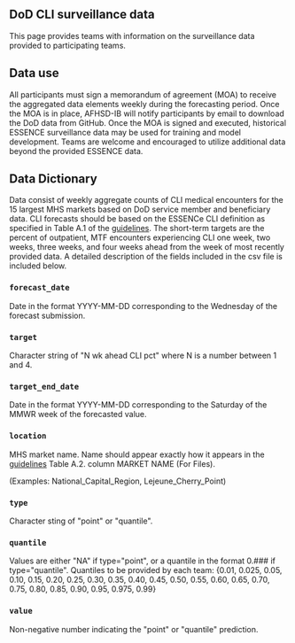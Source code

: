## DoD CLI surveillance data

This page provides teams with information on the surveillance data provided to participating teams.


## Data use

All participants must sign a memorandum of agreement (MOA) to receive the aggregated data elements weekly during the forecasting period. Once the MOA is in place, AFHSD-IB will notify participants by email to download the DoD data from GitHub. Once the MOA is signed and executed, historical ESSENCE surveillance data may be used for training and model development. Teams are welcome and encouraged to utilize additional data beyond the provided ESSENCE data.


## Data Dictionary
Data consist of weekly aggregate counts of CLI medical encounters for the 15 largest MHS markets based on DoD service member and beneficiary data. CLI forecasts should be based on the ESSENCe CLI definition as specified in Table A.1 of the [guidelines](./collaboration-guidelines.docx). The short-term targets are the percent of outpatient, MTF encounters experiencing CLI one week, two weeks, three weeks, and four weeks ahead from the week of most recently provided data. A detailed description of the 
fields included in the csv file is included below.

### `forecast_date`
Date in the format YYYY-MM-DD corresponding to the Wednesday of the forecast submission.

### `target`
Character string of "N wk ahead CLI pct" where N is a number between 1 and 4.

### `target_end_date`
Date in the format YYYY-MM-DD corresponding to the Saturday of the MMWR week of the forecasted value.

### `location`

MHS market name. Name should appear exactly how it appears in the [guidelines](./collaboration-guidelines.docx) Table A.2. column MARKET NAME (For Files).

(Examples: National_Capital_Region, Lejeune_Cherry_Point)


### `type`

Character sting of "point" or "quantile".

### `quantile`

Values are either "NA" if type="point", or a quantile in the format 0.### if type="quantile". Quantiles to be provided by each team: {0.01, 0.025, 0.05, 0.10, 0.15, 0.20, 0.25, 0.30, 0.35, 0.40, 0.45, 0.50, 0.55, 0.60, 0.65, 0.70, 0.75, 0.80, 0.85, 0.90, 0.95, 0.975, 0.99}

### `value`
Non-negative number indicating the "point" or "quantile" prediction.

